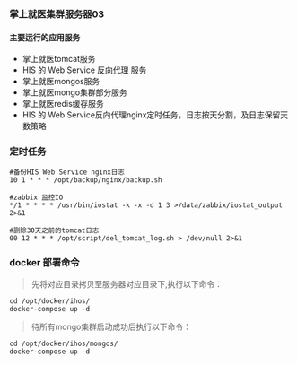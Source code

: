 ### 掌上就医集群服务器03 ###

#### 主要运行的应用服务
- 掌上就医tomcat服务
- HIS 的 Web Service [反向代理](./服务器03/opt/docker/ihos/nginx/nginx.conf) 服务
- 掌上就医mongos服务
- 掌上就医mongo集群部分服务
- 掌上就医redis缓存服务
- HIS 的 Web Service反向代理nginx定时任务，日志按天分割，及日志保留天数策略

### 定时任务 ###

```
#备份HIS Web Service nginx日志
10 1 * * * /opt/backup/nginx/backup.sh

#zabbix 监控IO
*/1 * * * * /usr/bin/iostat -k -x -d 1 3 >/data/zabbix/iostat_output 2>&1

#删除30天之前的tomcat日志
00 12 * * * /opt/script/del_tomcat_log.sh > /dev/null 2>&1
```

### docker 部署命令 ###

> 先将对应目录拷贝至服务器对应目录下,执行以下命令：

```
cd /opt/docker/ihos/
docker-compose up -d
```

> 待所有mongo集群启动成功后执行以下命令：

```
cd /opt/docker/ihos/mongos/
docker-compose up -d
```